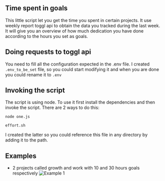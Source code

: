 ## Time spent in goals

This little script let you get the time you spent in certain projects.
It use weekly report toggl api to obtain the data you tracked during the last week.
It will give you an overview of how much dedication you have done according to the hours you set as goals.

## Doing requests to toggl api

You need to fill all the configuration expected in the .env file.
I created `.env_to_be_set` file, so you could start modifying it and when you are done you could rename it to `.env`

## Invoking the script

The script is using node. To use it first install the dependencies and then invoke the script.
There are 2 ways to do this:

```node one.js```

```effort.sh```

I created the latter so you could reference this file in any directory by adding it to the path.


## Examples
- 2 projects called growth and work with 10 and 30 hours goals respectively
![Example 1](./screenshots/output1.png)
